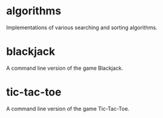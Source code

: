 # algorithms

Implementations of various searching and sorting algorithms.

# blackjack

A command line version of the game Blackjack.

# tic-tac-toe

A command line version of the game Tic-Tac-Toe.
